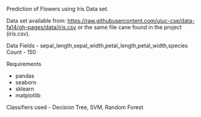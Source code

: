 Prediction of Flowers using Iris Data set.

Data set available from: https://raw.githubusercontent.com/uiuc-cse/data-fa14/gh-pages/data/iris.csv
or the same file cane found in the project (iris.csv). 

Data Fields - sepal_length,sepal_width,petal_length,petal_width,species
Count - 150

Requirements
- pandas
- seaborn
- sklearn
- matplotlib

Classifiers used - Decision Tree, SVM, Random Forest
